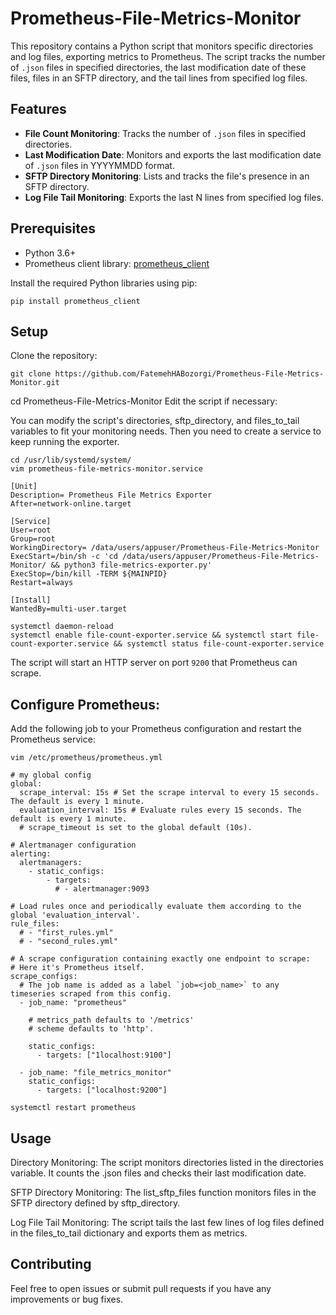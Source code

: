 # Prometheus-File-Metrics-Monitor

This repository contains a Python script that monitors specific directories and log files, exporting metrics to Prometheus. The script tracks the number of `.json` files in specified directories, the last modification date of these files, files in an SFTP directory, and the tail lines from specified log files.

## Features

- **File Count Monitoring**: Tracks the number of `.json` files in specified directories.
- **Last Modification Date**: Monitors and exports the last modification date of `.json` files in YYYYMMDD format.
- **SFTP Directory Monitoring**: Lists and tracks the file's presence in an SFTP directory.
- **Log File Tail Monitoring**: Exports the last N lines from specified log files.

## Prerequisites

- Python 3.6+
- Prometheus client library: [prometheus_client](https://github.com/prometheus/client_python)

Install the required Python libraries using pip:

```
pip install prometheus_client
```
## Setup
Clone the repository:

```
git clone https://github.com/FatemehHABozorgi/Prometheus-File-Metrics-Monitor.git
```
cd Prometheus-File-Metrics-Monitor
Edit the script if necessary:

You can modify the script's directories, sftp_directory, and files_to_tail variables to fit your monitoring needs. Then you need to create a service to keep running the exporter.

```
cd /usr/lib/systemd/system/
vim prometheus-file-metrics-monitor.service
```
```
[Unit]
Description= Prometheus File Metrics Exporter
After=network-online.target

[Service]
User=root
Group=root
WorkingDirectory= /data/users/appuser/Prometheus-File-Metrics-Monitor
ExecStart=/bin/sh -c 'cd /data/users/appuser/Prometheus-File-Metrics-Monitor/ && python3 file-metrics-exporter.py'
ExecStop=/bin/kill -TERM ${MAINPID}
Restart=always

[Install]
WantedBy=multi-user.target
```
```
systemctl daemon-reload
systemctl enable file-count-exporter.service && systemctl start file-count-exporter.service && systemctl status file-count-exporter.service
```
The script will start an HTTP server on port ```9200``` that Prometheus can scrape.

## Configure Prometheus:
Add the following job to your Prometheus configuration and restart the Prometheus service:

```
vim /etc/prometheus/prometheus.yml
```

```
# my global config
global:
  scrape_interval: 15s # Set the scrape interval to every 15 seconds. The default is every 1 minute.
  evaluation_interval: 15s # Evaluate rules every 15 seconds. The default is every 1 minute.
  # scrape_timeout is set to the global default (10s).

# Alertmanager configuration
alerting:
  alertmanagers:
    - static_configs:
        - targets:
          # - alertmanager:9093

# Load rules once and periodically evaluate them according to the global 'evaluation_interval'.
rule_files:
  # - "first_rules.yml"
  # - "second_rules.yml"

# A scrape configuration containing exactly one endpoint to scrape:
# Here it's Prometheus itself.
scrape_configs:
  # The job name is added as a label `job=<job_name>` to any timeseries scraped from this config.
  - job_name: "prometheus"

    # metrics_path defaults to '/metrics'
    # scheme defaults to 'http'.

    static_configs:
      - targets: ["1localhost:9100"]

  - job_name: "file_metrics_monitor"
    static_configs:
      - targets: ["localhost:9200"]
```
```
systemctl restart prometheus
```
## Usage

Directory Monitoring:
The script monitors directories listed in the directories variable. It counts the .json files and checks their last modification date.

SFTP Directory Monitoring:
The list_sftp_files function monitors files in the SFTP directory defined by sftp_directory.

Log File Tail Monitoring:
The script tails the last few lines of log files defined in the files_to_tail dictionary and exports them as metrics.

## Contributing
Feel free to open issues or submit pull requests if you have any improvements or bug fixes.

